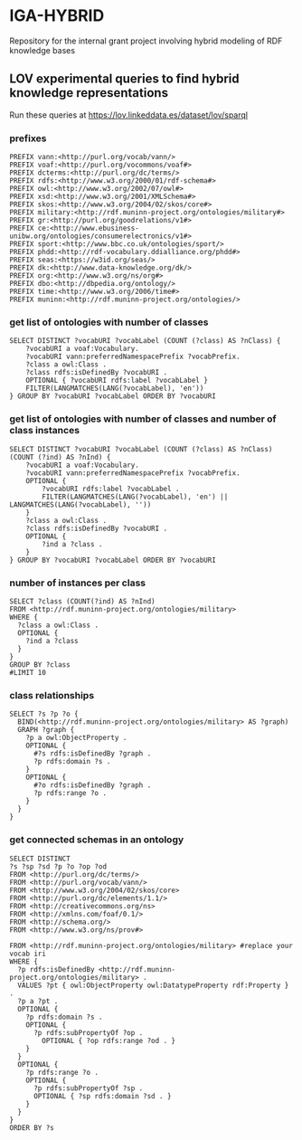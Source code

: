 # IGA-HYBRID
Repository for the internal grant project involving hybrid modeling of RDF knowledge bases

## LOV experimental queries to find hybrid knowledge representations
Run these queries at https://lov.linkeddata.es/dataset/lov/sparql

### prefixes
```sparql
PREFIX vann:<http://purl.org/vocab/vann/>
PREFIX voaf:<http://purl.org/vocommons/voaf#>
PREFIX dcterms:<http://purl.org/dc/terms/>
PREFIX rdfs:<http://www.w3.org/2000/01/rdf-schema#>
PREFIX owl:<http://www.w3.org/2002/07/owl#>
PREFIX xsd:<http://www.w3.org/2001/XMLSchema#>
PREFIX skos:<http://www.w3.org/2004/02/skos/core#>
PREFIX military:<http://rdf.muninn-project.org/ontologies/military#>
PREFIX gr:<http://purl.org/goodrelations/v1#>
PREFIX ce:<http://www.ebusiness-unibw.org/ontologies/consumerelectronics/v1#>
PREFIX sport:<http://www.bbc.co.uk/ontologies/sport/>
PREFIX phdd:<http://rdf-vocabulary.ddialliance.org/phdd#>
PREFIX seas:<https://w3id.org/seas/>
PREFIX dk:<http://www.data-knowledge.org/dk/>
PREFIX org:<http://www.w3.org/ns/org#>
PREFIX dbo:<http://dbpedia.org/ontology/>
PREFIX time:<http://www.w3.org/2006/time#>
PREFIX muninn:<http://rdf.muninn-project.org/ontologies/>
```

### get list of ontologies with number of classes
```sparql
SELECT DISTINCT ?vocabURI ?vocabLabel (COUNT (?class) AS ?nClass) {
    ?vocabURI a voaf:Vocabulary.
    ?vocabURI vann:preferredNamespacePrefix ?vocabPrefix.
    ?class a owl:Class .
    ?class rdfs:isDefinedBy ?vocabURI .
    OPTIONAL { ?vocabURI rdfs:label ?vocabLabel }
    FILTER(LANGMATCHES(LANG(?vocabLabel), 'en'))
} GROUP BY ?vocabURI ?vocabLabel ORDER BY ?vocabURI
```

### get list of ontologies with number of classes and number of class instances
```sparql
SELECT DISTINCT ?vocabURI ?vocabLabel (COUNT (?class) AS ?nClass) (COUNT (?ind) AS ?nInd) {
    ?vocabURI a voaf:Vocabulary.
    ?vocabURI vann:preferredNamespacePrefix ?vocabPrefix.
    OPTIONAL { 
        ?vocabURI rdfs:label ?vocabLabel .
        FILTER(LANGMATCHES(LANG(?vocabLabel), 'en') || LANGMATCHES(LANG(?vocabLabel), ''))
    }
    ?class a owl:Class .
    ?class rdfs:isDefinedBy ?vocabURI .
    OPTIONAL {
        ?ind a ?class .
    }
} GROUP BY ?vocabURI ?vocabLabel ORDER BY ?vocabURI
```


### number of instances per class
```sparql
SELECT ?class (COUNT(?ind) AS ?nInd) 
FROM <http://rdf.muninn-project.org/ontologies/military> 
WHERE {
  ?class a owl:Class .
  OPTIONAL {
    ?ind a ?class
  }
} 
GROUP BY ?class
#LIMIT 10
```

### class relationships
```sparql
SELECT ?s ?p ?o {
  BIND(<http://rdf.muninn-project.org/ontologies/military> AS ?graph)
  GRAPH ?graph {
    ?p a owl:ObjectProperty .
    OPTIONAL {
      #?s rdfs:isDefinedBy ?graph .
      ?p rdfs:domain ?s .
    }
    OPTIONAL {
      #?o rdfs:isDefinedBy ?graph .
      ?p rdfs:range ?o .
    }
  }
}
```


### get connected schemas in an ontology
```sparql
SELECT DISTINCT
?s ?sp ?sd ?p ?o ?op ?od
FROM <http://purl.org/dc/terms/>
FROM <http://purl.org/vocab/vann/>
FROM <http://www.w3.org/2004/02/skos/core>
FROM <http://purl.org/dc/elements/1.1/>
FROM <http://creativecommons.org/ns>
FROM <http://xmlns.com/foaf/0.1/>
FROM <http://schema.org/>
FROM <http://www.w3.org/ns/prov#>

FROM <http://rdf.muninn-project.org/ontologies/military> #replace your vocab iri
WHERE {
  ?p rdfs:isDefinedBy <http://rdf.muninn-project.org/ontologies/military> .
  VALUES ?pt { owl:ObjectProperty owl:DatatypeProperty rdf:Property } .
  ?p a ?pt .
  OPTIONAL {
    ?p rdfs:domain ?s .
    OPTIONAL {
      ?p rdfs:subPropertyOf ?op .
        OPTIONAL { ?op rdfs:range ?od . }
    }
  }
  OPTIONAL {
    ?p rdfs:range ?o .
    OPTIONAL {
      ?p rdfs:subPropertyOf ?sp .
      OPTIONAL { ?sp rdfs:domain ?sd . }
    }
  }
}
ORDER BY ?s
```




